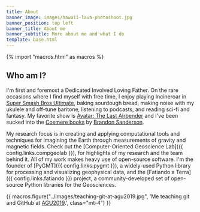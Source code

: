 ```yaml
---
title: About
banner_image: images/hawaii-lava-photoshoot.jpg
banner_position: top left
banner_title: About me
banner_subtitle: More about me and what I do
template: base.html
---
```


{% import "macros.html" as macros %}

## Who am I?

I'm first and foremost a Dedicated Involved Loving Father.
On the rare occasions where I find myself with free time, I enjoy
playing Incineroar in [Super Smash Bros Ultimate][smash],
baking sourdough bread,
making noise with my ukulele and off-tune baritone,
listening to podcasts,
and reading sci-fi and fantasy.
My favorite show is [Avatar: The Last Airbender][avatar]
and I've been sucked into the [Cosmere books][cosmere] by
[Brandon Sanderson][sanderson].

My research focus is in creating and applying computational tools and
techniques for imagining the Earth through measurements of gravity and magnetic
fields.
Check out the [Computer-Oriented Geoscience Lab]({{ config.links.compgeolab }}),
for highlights of my research and the team behind it.
All of my work makes heavy use of open-source software.
I'm the founder of [PyGMT]({{ config.links.pygmt }}), a widely-used Python
library for processing and visualizing geophysical data, and the
[Fatiando a Terra]({{ config.links.fatiando }}) project, a community-developed
set of open-source Python libraries for the Geosciences.

{{ macros.figure("../images/teaching-git-at-agu2019.jpg", 'Me teaching git and GitHub at <a href="https://github.com/agu-ossi/2019-agu-oss">AGU2019</a>.', class="mt-4") }}

[smash]: https://en.wikipedia.org/wiki/Super_Smash_Bros._Ultimate
[sanderson]: https://en.wikipedia.org/wiki/Brandon_Sanderson
[cosmere]: https://coppermind.net/
[avatar]: https://en.wikipedia.org/wiki/Avatar%3A_The_Last_Airbender
